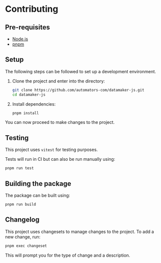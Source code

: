 # Contributing

## Pre-requisites

- [Node.js](https://nodejs.org/en/)
- [pnpm](https://pnpm.io/)

## Setup

The following steps can be followed to set up a development environment.

1. Clone the project and enter into the directory:

   ```sh
   git clone https://github.com/automators-com/datamaker-js.git
   cd datamaker-js
   ```

2. Install dependencies:

   ```sh
   pnpm install
   ```

You can now proceed to make changes to the project.

## Testing

This project uses `vitest` for testing purposes.

Tests will run in CI but can also be run manually using:

```sh
pnpm run test
```

## Building the package

The package can be built using:

```sh
pnpm run build
```

## Changelog

This project uses changesets to manage changes to the project. To add a new change, run:

```sh
pnpm exec changeset
```

This will prompt you for the type of change and a description.
